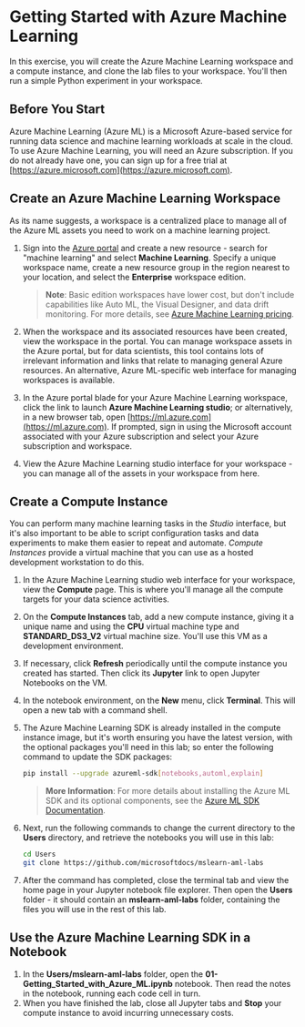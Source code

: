 # Getting Started with Azure Machine Learning

In this exercise, you will create the Azure Machine Learning workspace and a compute instance, and clone the lab files to your workspace. You'll then run a simple Python experiment in your workspace.

## Before You Start

Azure Machine Learning (Azure ML) is a Microsoft Azure-based service for running data science and machine learning workloads at scale in the cloud. To use Azure Machine Learning, you will need an Azure subscription. If you do not already have one, you can sign up for a free trial at [https://azure.microsoft.com](https://azure.microsoft.com).

## Create an Azure Machine Learning Workspace

As its name suggests, a workspace is a centralized place to manage all of the Azure ML assets you need to work on a machine learning project.

1. Sign into the [Azure portal](https://portal.azure.com) and create a new resource - search for "machine learning" and select **Machine Learning**. Specify a unique workspace name, create a new resource group in the region nearest to your location, and select the **Enterprise** workspace edition.

   > **Note**: Basic edition workspaces have lower cost, but don't include capabilities like Auto ML, the Visual Designer, and data drift monitoring. For more details, see [Azure Machine Learning pricing](https://azure.microsoft.com/pricing/details/machine-learning/).

2. When the workspace and its associated resources have been created, view the workspace in the portal. You can manage workspace assets in the Azure portal, but for data scientists, this tool contains lots of irrelevant information and links that relate to managing general Azure resources. An alternative, Azure ML-specific web interface for managing workspaces is available.
3. In the Azure portal blade for your Azure Machine Learning workspace, click the link to launch **Azure Machine Learning studio**; or alternatively, in a new browser tab, open [https://ml.azure.com](https://ml.azure.com). If prompted, sign in using the Microsoft account associated with your Azure subscription and select your Azure subscription and workspace.
4. View the Azure Machine Learning studio interface for your workspace - you can manage all of the assets in your workspace from here.

## Create a Compute Instance

You can perform many machine learning tasks in the *Studio* interface, but it's also important to be able to script configuration tasks and data experiments to make them easier to repeat and automate. *Compute Instances* provide a virtual machine that you can use as a hosted development workstation to do this.

1. In the Azure Machine Learning studio web interface for your workspace, view the **Compute** page. This is where you'll manage all the compute targets for your data science activities.
2. On the **Compute Instances** tab, add a new compute instance, giving it a unique name and using the **CPU** virtual machine type and **STANDARD_DS3_V2** virtual machine size. You'll use this VM as a development environment.
3. If necessary, click **Refresh** periodically until the compute instance you created has started. Then click its **Jupyter** link to open Jupyter Notebooks on the VM.
4. In the notebook environment, on the **New** menu, click **Terminal**. This will open a new tab with a command shell.
5. The Azure Machine Learning SDK is already installed in the compute instance image, but it's worth ensuring you have the latest version, with the optional packages you'll need in this lab; so enter the following command to update the SDK packages:

    ```bash
    pip install --upgrade azureml-sdk[notebooks,automl,explain]
    ```

    > **More Information**: For more details about installing the Azure ML SDK and its optional components, see the [Azure ML SDK Documentation](https://docs.microsoft.com/python/api/overview/azure/ml/install?view=azure-ml-py).

6. Next, run the following commands to change the current directory to the **Users** directory, and retrieve the notebooks you will use in this lab:

    ```bash
    cd Users
    git clone https://github.com/microsoftdocs/mslearn-aml-labs
    ```

7. After the command has completed, close the terminal tab and view the home page in your Jupyter notebook file explorer. Then open the **Users** folder - it should contain an **mslearn-aml-labs** folder, containing the files you will use in the rest of this lab.

## Use the Azure Machine Learning SDK in a Notebook

1. In the **Users/mslearn-aml-labs** folder, open the **01-Getting_Started_with_Azure_ML.ipynb** notebook. Then read the notes in the notebook, running each code cell in turn.
2. When you have finished the lab, close all Jupyter tabs and **Stop** your compute instance to avoid incurring unnecessary costs.
